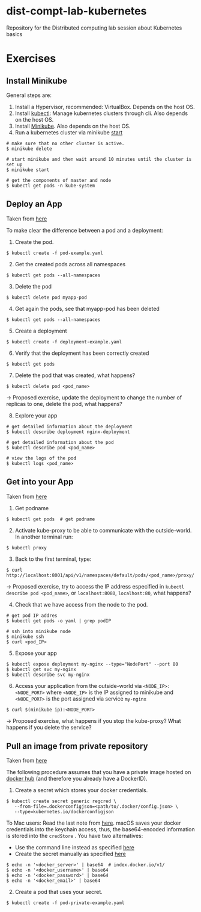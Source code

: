# dist-compt-lab-kubernetes
Repository for the Distributed computing lab session about Kubernetes basics

# Exercises
## Install Minikube
General steps are: 
1. Install a Hypervisor, recommended: VirtualBox. Depends on the host OS.
2. Install [kubectl](https://kubernetes.io/docs/tasks/tools/install-kubectl/): Manage kubernetes clusters through cli. Also depends on the host OS. 
3. Install [Minikube](https://kubernetes.io/docs/tasks/tools/install-minikube/). Also depends on the host OS. 
4. Run a kubernetes cluster via minikube [start](https://kubernetes.io/docs/setup/minikube/)

```
# make sure that no other cluster is active.
$ minikube delete

# start minikube and then wait around 10 minutes until the cluster is set up  
$ minikube start 

# get the components of master and node
$ kubectl get pods -n kube-system 
 ```
 
 ## Deploy an App
 Taken from [here](https://kubernetes.io/docs/tutorials/kubernetes-basics/deploy-app/deploy-intro/)
 
To make clear the difference between a pod and a deployment: 
1. Create the pod. 
```
$ kubectl create -f pod-example.yaml
```
2. Get the created pods across all namespaces
```
$ kubectl get pods --all-namespaces
```
3. Delete the pod 
```
$ kubectl delete pod myapp-pod 
```
4. Get again the pods, see that myapp-pod has been deleted 
```
$ kubectl get pods --all-namespaces
```
5. Create a deployment
```
$ kubectl create -f deployment-example.yaml
```
6. Verify that the deployment has been correctly created
```
$ kubectl get pods 
```
7. Delete the pod that was created, what happens?
```
$ kubectl delete pod <pod_name>
```
-> Proposed exercise, update the deployment to change the number of replicas to one, delete the pod, what happens? 

8. Explore your app
```
# get detailed information about the deployment
$ kubectl describe deployment nginx-deployment
 
# get detailed information about the pod
$ kubectl describe pod <pod_name>
 
# view the logs of the pod
$ kubectl logs <pod_name>
```

## Get into your App
Taken from [here](https://kubernetes.io/docs/concepts/services-networking/connect-applications-service/)

1. Get podname
```
$ kubectl get pods  # get podname
```
2. Activate kube-proxy to be able to communicate with the outside-world. In another terminal run:
```
$ kubectl proxy
```
3. Back to the first terminal, type: 
```
$ curl http://localhost:8001/api/v1/namespaces/default/pods/<pod_name>/proxy/
```

 -> Proposed exercise, try to access the IP address especified in `kubectl describe pod <pod_name>`, or `localhost:8080`, `localhost:80`, what happens?
 
 4. Check that we have access from the node to the pod. 
 ```
 # get pod IP addres
 $ kubectl get pods -o yaml | grep podIP
 
 # ssh into minikube node
 $ minikube ssh     
 $ curl <pod_IP>
 ```
 
 5. Expose your app
 ```
 $ kubectl expose deployment my-nginx --type="NodePort" --port 80
 $ kubectl get svc my-nginx
 $ kubectl describe svc my-nginx
 ```
 
 6. Access your application from the outside-world via `<NODE_IP>:<NODE_PORT>` where `<NODE_IP>` is the IP assigned to minikube and `<NODE_PORT>` is the port assigned via service `my-nginx`
 ```
 $ curl $(minikube ip):<NODE_PORT>
 ```
 
 -> Proposed exercise, what happens if you stop the kube-proxy? What happens if you delete the service?
 
 ## Pull an image from private repository 
 Taken from [here](https://kubernetes.io/docs/tasks/configure-pod-container/pull-image-private-registry/)
 
 The following procedure assumes that you have a private image hosted on [docker hub](https://hub.docker.com/) (and therefore you already have a DockerID).
 
 1. Create a secret which stores your docker credentials. 
 
 ```
 $ kubectl create secret generic regcred \
    --from-file=.dockerconfigjson=<path/to/.docker/config.json> \
    --type=kubernetes.io/dockerconfigjson
 ```
To Mac users: Read the last note from [here](https://kubernetes.io/docs/concepts/containers/images/#configuring-nodes-to-authenticate-to-a-private-registry). macOS saves your docker credentials into the keychain access, thus, the base64-encoded information is stored into the `credStore` . You have two alternatives: 
* Use the command line instead as specified [here](https://kubernetes.io/docs/tasks/configure-pod-container/pull-image-private-registry/#create-a-secret-by-providing-credentials-on-the-command-line)
* Create the secret manually as specified [here](https://kubernetes.io/docs/concepts/configuration/secret/#creating-a-secret-manually)
```
$ echo -n '<docker_server>' | base64  # index.docker.io/v1/
$ echo -n '<docker_username>' | base64
$ echo -n '<docker_password>' | base64
$ echo -n '<docker_email>' | base64
```

2. Create a pod that uses your secret. 
```
$ kubectl create -f pod-private-example.yaml
```
